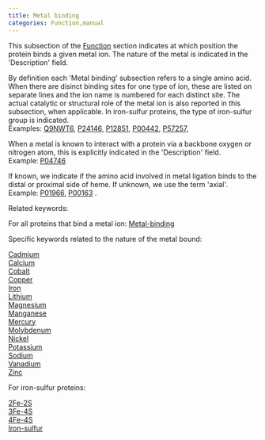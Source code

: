 ```yaml
---
title: Metal binding
categories: Function,manual
---
```


This subsection of the [Function](http://www.uniprot.org/help/function%5Fsection) section indicates at which position the protein binds a given metal ion. The nature of the metal is indicated in the 'Description' field.

By definition each 'Metal binding' subsection refers to a single amino acid. When there are disinct binding sites for one type of ion, these are listed on separate lines and the ion name is numbered for each distinct site. The actual catalytic or structural role of the metal ion is also reported in this subsection, when applicable. In iron-sulfur proteins, the type of iron-sulfur group is indicated.  
Examples: [Q9NWT6](https://www.uniprot.org/uniprotkb/Q9NWT6#function), [P24146](https://www.uniprot.org/uniprotkb/P24146#function), [P12851](https://www.uniprot.org/uniprotkb/P12851#function), [P00442](https://www.uniprot.org/uniprotkb/P00442#function), [P57257](https://www.uniprot.org/uniprotkb/P57257#function),

When a metal is known to interact with a protein via a backbone oxygen or nitrogen atom, this is explicitly indicated in the 'Description' field.  
Example: [P04746](https://www.uniprot.org/uniprotkb/P04746#function)

If known, we indicate if the amino acid involved in metal ligation binds to the distal or proximal side of heme. If unknown, we use the term 'axial'.  
Example: [P01966](https://www.uniprot.org/uniprotkb/P01966#function), [P00163](https://www.uniprot.org/uniprotkb/P00163#function) .

Related keywords:

For all proteins that bind a metal ion: [Metal-binding](http://www.uniprot.org/keywords/479)

Specific keywords related to the nature of the metal bound:

[Cadmium](http://www.uniprot.org/keywords/104)  
[Calcium](http://www.uniprot.org/keywords/106)  
[Cobalt](http://www.uniprot.org/keywords/179)  
[Copper](http://www.uniprot.org/keywords/186)  
[Iron](http://www.uniprot.org/keywords/408)  
[Lithium](http://www.uniprot.org/keywords/452)  
[Magnesium](http://www.uniprot.org/keywords/460)  
[Manganese](http://www.uniprot.org/keywords/464)  
[Mercury](http://www.uniprot.org/keywords/476)  
[Molybdenum](http://www.uniprot.org/keywords/500)  
[Nickel](http://www.uniprot.org/keywords/533)  
[Potassium](http://www.uniprot.org/keywords/630)  
[Sodium](http://www.uniprot.org/keywords/915)  
[Vanadium](http://www.uniprot.org/keywords/837)  
[Zinc](http://www.uniprot.org/keywords/862)

For iron-sulfur proteins:

[2Fe-2S](http://www.uniprot.org/keywords/1)  
[3Fe-4S](http://www.uniprot.org/keywords/3)  
[4Fe-4S](http://www.uniprot.org/keywords/4)  
[Iron-sulfur](http://www.uniprot.org/keywords/411)
